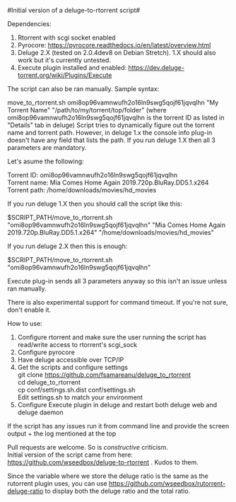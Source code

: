 #Initial version of a deluge-to-rtorrent script#  

Dependencies:  

1. Rtorrent with scgi socket enabled
2. Pyrocore: https://pyrocore.readthedocs.io/en/latest/overview.html
3. Deluge 2.X (tested on 2.0.4dev8 on Debian Stretch). 1.X should also work but it's currently untested.
4. Execute plugin installed and enabled: https://dev.deluge-torrent.org/wiki/Plugins/Execute


The script can also be ran manually. Sample syntax:

move_to_rtorrent.sh omi8op96vamnwufh2o16ln9swg5qojf61jqvqlhn "My Torrent Name" "/path/to/my/torrent/top/folder" (where omi8op96vamnwufh2o16ln9swg5qojf61jqvqlhn is the torrent ID as listed in "Details" tab in deluge)
Script tries to dynamically figure out the torrent name and torrent path. However, in deluge 1.x the console info plug-in doesn't have any field that lists the path. If you run deluge 1.X then all 3 parameters are mandatory.

Let's asume the following:

Torrent ID: omi8op96vamnwufh2o16ln9swg5qojf61jqvqlhn  
Torrent name: Mia Comes Home Again 2019.720p.BluRay.DD5.1.x264  
Torrent path: /home/downloads/movies/hd_movies  

If you run deluge 1.X then you should call the script like this:

$SCRIPT_PATH/move_to_rtorrent.sh "omi8op96vamnwufh2o16ln9swg5qojf61jqvqlhn" "Mia Comes Home Again 2019.720p.BluRay.DD5.1.x264" "/home/downloads/movies/hd_movies"

If you run deluge 2.X then this is enough:

$SCRIPT_PATH/move_to_rtorrent.sh "omi8op96vamnwufh2o16ln9swg5qojf61jqvqlhn"

Execute plug-in sends all 3 parameters anyway so this isn't an issue unless ran manually.

There is also experimental support for command timeout. If you're not sure, don't enable it.

How to use:
1. Configure rtorrent and make sure the user running the script has read/write access to rtorrent's scgi_sock
2. Configure pyrocore
3. Have deluge accessible over TCP/IP
4. Get the scripts and configure settings  
git clone https://github.com/fsamareanu/deluge_to_rtorrent  
cd deluge_to_rtorrent  
cp conf/settings.sh.dist conf/settings.sh  
Edit settings.sh to match your environment  
5. Configure Execute plugin in deluge and restart both deluge web and deluge daemon  

If the script has any issues run it from command line and provide the screen output + the log mentioned at the top

Pull requests are welcome. So is _constructive_ criticism.  
Initial version of the script came from here: https://github.com/wseedbox/deluge-to-rtorrent . Kudos to them.

Since the variable where we store the deluge ratio is the same as the rutorrent plugin uses, you can use https://github.com/wseedbox/rutorrent-deluge-ratio to display both the deluge ratio and the total ratio.
